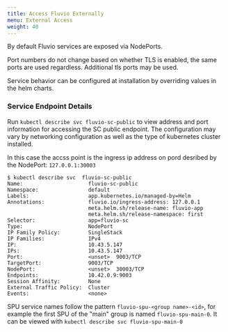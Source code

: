 ```yaml
---
title: Access Fluvio Externally
menu: External Access
weight: 40
---
```


By default Fluvio services are exposed via NodePorts.

Port numbers do not change based on whether TLS is enabled, the same ports are used regardless. Additional tls ports may be used.

Service behavior can be configured at installation by overriding values in the helm charts.

### Service Endpoint Details

Run `kubectl describe svc fluvio-sc-public` to view address and port information for accessing the SC public endpoint.
The configuration may vary by networking configuration as well as the type of kubernetes cluster installed.

In this case the accss point is the ingress ip address on pord desribed by the NodePort: `127.0.0.1:30003`

```shell
$ kubectl describe svc  fluvio-sc-public
Name:                     fluvio-sc-public
Namespace:                default
Labels:                   app.kubernetes.io/managed-by=Helm
Annotations:              fluvio.io/ingress-address: 127.0.0.1
                          meta.helm.sh/release-name: fluvio-app
                          meta.helm.sh/release-namespace: first
Selector:                 app=fluvio-sc
Type:                     NodePort
IP Family Policy:         SingleStack
IP Families:              IPv4
IP:                       10.43.5.147
IPs:                      10.43.5.147
Port:                     <unset>  9003/TCP
TargetPort:               9003/TCP
NodePort:                 <unset>  30003/TCP
Endpoints:                10.42.0.9:9003
Session Affinity:         None
External Traffic Policy:  Cluster
Events:                   <none>
```


SPU service names follow the pattern `fluvio-spu-<group name>-<id>`, for example the first SPU of the "main" group is named `fluvio-spu-main-0`. It can be viewed with `kubectl describe svc fluvio-spu-main-0`
